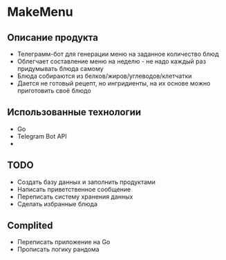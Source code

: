 # MakeMenu

## Описание продукта
* Телеграмм-бот для генерации меню на заданное количество блюд
* Облегчает составление  меню на неделю - не надо каждый раз придумывать блюда самому
* Блюда собираются из белков/жиров/углеводов/клетчатки
* Дается не готовый рецепт, но ингридиенты, на их основе можно приготовить своё блюдо

## Использованные технологии
* Go
* Telegram Bot API
* 

## TODO
* Создать базу данных и заполнить продуктами
* Написать приветственное сообщение
* Переписать систему хранения данных
* Сделать избранные блюда


## Complited
* Переписать приложение на Go
* Прописать логику рандома